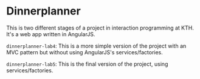 # Dinnerplanner

This is two different stages of a project in interaction programming at KTH. It's a web app written in AngularJS.

`dinnerplanner-lab4`: This is a more simple version of the project with an MVC pattern but without using AngularJS's services/factories.

`dinnerplanner-lab5`: This is the final version of the project, using services/factories.
